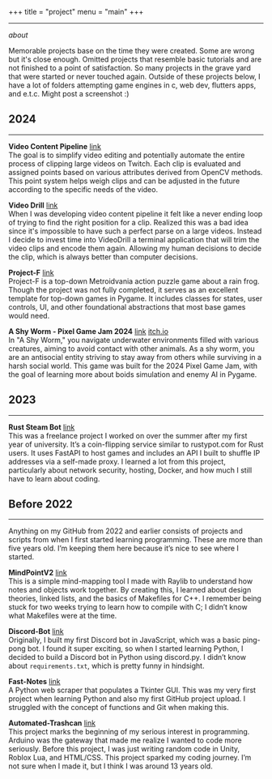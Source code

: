 +++
title = "project"
menu = "main"
+++


---
*about*

Memorable projects base on the time they were created. Some are wrong but it's close enough. Omitted projects that resemble basic tutorials and are not finished to a point of satisfaction. So many projects in the grave yard that were started or never touched again. Outside of these projects below, I have a lot of folders attempting game engines in c, web dev, flutters apps, and e.t.c. Might post a screenshot :)
## 2024
---
**Video Content Pipeline** [link](https://github.com/andysit1/Video-Content-Pipeline)  
The goal is to simplify video editing and potentially automate the entire process of clipping large videos on Twitch. Each clip is evaluated and assigned points based on various attributes derived from OpenCV methods. This point system helps weigh clips and can be adjusted in the future according to the specific needs of the video.

**Video Drill** [link](https://github.com/andysit1/video-drill)  
When I was developing video content pipeline it felt like a never ending loop of trying to find the right position for a clip. Realized this was a bad idea since it's impossible to have such a perfect parse on a large videos. Instead I decide to invest time into VideoDrill a terminal application that will trim the video clips and encode them again. Allowing my human decisions to decide the clip, which is always better than computer decisions.

**Project-F** [link](https://github.com/andysit1/Project-F)  
Project-F is a top-down Metroidvania action puzzle game about a rain frog. Though the project was not fully completed, it serves as an excellent template for top-down games in Pygame. It includes classes for states, user controls, UI, and other foundational abstractions that most base games would need.

**A Shy Worm - Pixel Game Jam 2024** [link](https://github.com/andysit1/A-Shy-Worm-Pixel-Game-Jam-2024) [itch.io](https://tubbysheep.itch.io/a-shy-worm)  
In "A Shy Worm," you navigate underwater environments filled with various creatures, aiming to avoid contact with other animals. As a shy worm, you are an antisocial entity striving to stay away from others while surviving in a harsh social world. This game was built for the 2024 Pixel Game Jam, with the goal of learning more about boids simulation and enemy AI in Pygame.

## 2023
---
**Rust Steam Bot** [link](https://github.com/andysit1/RustSteamBot)  
This was a freelance project I worked on over the summer after my first year of university. It’s a coin-flipping service similar to rustypot.com for Rust users. It uses FastAPI to host games and includes an API I built to shuffle IP addresses via a self-made proxy. I learned a lot from this project, particularly about network security, hosting, Docker, and how much I still have to learn about coding.

## Before 2022
---
Anything on my GitHub from 2022 and earlier consists of projects and scripts from when I first started learning programming. These are more than five years old. I’m keeping them here because it’s nice to see where I started.

**MindPointV2** [link](https://github.com/andysit1/MindPointV2)  
This is a simple mind-mapping tool I made with Raylib to understand how notes and objects work together. By creating this, I learned about design theories, linked lists, and the basics of Makefiles for C++. I remember being stuck for two weeks trying to learn how to compile with C; I didn’t know what Makefiles were at the time.

**Discord-Bot** [link](https://github.com/andysit1/Discord-Bot)  
Originally, I built my first Discord bot in JavaScript, which was a basic ping-pong bot. I found it super exciting, so when I started learning Python, I decided to build a Discord bot in Python using discord.py. I didn’t know about `requirements.txt`, which is pretty funny in hindsight.

**Fast-Notes** [link](https://github.com/andysit1/Fast-Notes)  
A Python web scraper that populates a Tkinter GUI. This was my very first project when learning Python and also my first GitHub project upload. I struggled with the concept of functions and Git when making this.

**Automated-Trashcan** [link](https://github.com/andysit1/automated-trashcan-opener)  
This project marks the beginning of my serious interest in programming. Arduino was the gateway that made me realize I wanted to code more seriously. Before this project, I was just writing random code in Unity, Roblox Lua, and HTML/CSS. This project sparked my coding journey. I’m not sure when I made it, but I think I was around 13 years old.